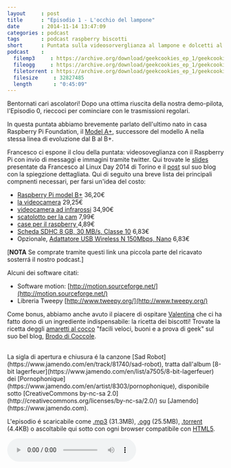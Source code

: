 ```yaml
---
layout     : post
title      : "Episodio 1 - L'occhio del lampone"
date       : 2014-11-14 13:47:09
categories : podcast
tags       : podcast raspberry biscotti
short      : Puntata sulla videosorverglianza al lampone e dolcetti al cocco
podcast    :
  filemp3     : https://archive.org/download/geekcookies_ep_1/geekcookies_ep_1.mp3
  fileogg     : https://archive.org/download/geekcookies_ep_1/geekcookies_ep_1.ogg
  filetorrent : https://archive.org/download/geekcookies_ep_1/geekcookies_ep_1_archive.torrent
  filesize     : 32827485
  length       : "0:45:09"
---
```

 
Bentornati cari ascolatori! Dopo una ottima riuscita della nostra demo-pilota, l'Episodio 0, rieccoci per cominciare con le trasmissioni regolari.

In questa puntata abbiamo brevemente parlato dell'ultimo nato in casa Raspberry Pi Foundation, il [Model A+][raspberryaplus], successore del modello A nella stessa linea di evoluzione dal B al B+.

Francesco ci espone il clou della puntata: videosoveglianza con il Raspberry Pi con  invio di messaggi e immagini tramite twitter. Qui trovate le [slides][slidesfrancesco] presentate da Francesco al Linux Day 2014 di Torino e il [post][blogfrancesco] sul suo blog con la spiegzione dettagliata.
Qui di seguito una breve lista dei principali compnenti necessari, per farsi un'idea del costo:

<!-- more -->

- [Raspberry Pi model B+](http://www.amazon.it/gp/product/B00LPESRUK/ref=as_li_qf_sp_asin_il_tl?ie=UTF8&camp=3370&creative=23322&creativeASIN=B00LPESRUK&linkCode=as2&tag=geekcookies03-21) 36,20€
- [la videocamera](http://www.amazon.it/gp/product/B00E1GGE40/ref=as_li_qf_sp_asin_il_tl?ie=UTF8&camp=3370&creative=23322&creativeASIN=B00E1GGE40&linkCode=as2&tag=geekcookies03-21) 29,25€
- [videocamera ad infrarossi](http://www.amazon.it/gp/product/B00G9AZ79O/ref=as_li_qf_sp_asin_il_tl?ie=UTF8&camp=3370&creative=23322&creativeASIN=B00G9AZ79O&linkCode=as2&tag=geekcookies03-21) 34,90€ 
- [scatolotto per la cam](http://www.amazon.it/gp/product/B00IJZJWTI/ref=as_li_qf_sp_asin_il_tl?ie=UTF8&camp=3370&creative=23322&creativeASIN=B00IJZJWTI&linkCode=as2&tag=geekcookies03-21) 7,99€ 
- [case per il raspberry ](http://www.amazon.it/gp/product/B00MQWQT0A/ref=as_li_qf_sp_asin_il_tl?ie=UTF8&camp=3370&creative=23322&creativeASIN=B00MQWQT0A&linkCode=as2&tag=geekcookies03-21) 4,89€
- [Scheda SDHC 8 GB, 30 MB/s, Classe 10](http://www.amazon.it/gp/product/B0084DWCVK/ref=as_li_qf_sp_asin_il_tl?ie=UTF8&camp=3370&creative=23322&creativeASIN=B0084DWCVK&linkCode=as2&tag=geekcookies03-21) 6,83€
- Opzionale, [Adattatore USB Wireless N 150Mbps, Nano](http://www.amazon.it/gp/product/B008IFXQFU/ref=as_li_qf_sp_asin_il_tl?ie=UTF8&camp=3370&creative=23322&creativeASIN=B008IFXQFU&linkCode=as2&tag=geekcookies03-21) 6,83€

[**NOTA** Se comprate tramite questi link una piccola parte del ricavato sosterrá il nostro podcast.]

Alcuni dei software citati:

* Software motion: [http://motion.sourceforge.net/](http://motion.sourceforge.net/)
* Libreria Tweepy [http://www.tweepy.org/](http://www.tweepy.org/) 

Come bonus, abbiamo anche avuto il piacere di ospitare [Valentina](https://twitter.com/valefatina) che ci ha fatto dono di un ingrediente indispensabile: la ricetta dei biscotti! Trovate la ricetta deggli [amaretti al cocco][biscottivale] "facili veloci, buoni e a prova di geek" sul suo bel blog, [Brodo di Coccole](http://www.brododicoccole.com/).

<br />
La sigla di apertura e chiusura é la canzone [Sad Robot](https://www.jamendo.com/en/track/81740/sad-robot), tratta dall'album [8-bit lagerfeuer](https://www.jamendo.com/en/list/a7505/8-bit-lagerfeuer) dei [Pornophonique](https://www.jamendo.com/en/artist/8303/pornophonique), disponibile sotto [CreativeCommons by-nc-sa 2.0](http://creativecommons.org/licenses/by-nc-sa/2.0/) su [Jamendo](https://www.jamendo.com).

L'episodio é scaricabile come [.mp3]({{page.podcast.filemp3}}) (31.3MB), [.ogg]({{page.podcast.fileogg}}) (25.5MB), [.torrent]({{page.podcast.filetorrent}}) (4.4KB) o ascoltabile qui sotto con ogni browser compatibile con [HTML5](http://html5test.com/).


<!--HTML5 audio player,see http://www.bloggerbuster.com/2012/07/how-to-add-music-player-in-blogspot.html-->
<audio preload = "metadata" controls> 
<source src="{{page.podcast.filemp3}}" /> 
If you cannot see the audio controls, your browser does not support the audio element 
</audio>

[raspberryaplus]: http://www.raspberrypi.org/products/model-a-plus/
[slidesfrancesco]: http://www.slideshare.net/cesco_78/linux-day-2014-talk-su-videosorveglianza-con-raspberry-pi
[blogfrancesco]: http://www.iltucci.com/blog/category/progetti/videosorveglianza-con-raspberry-pi/
[biscottivale]: http://www.brododicoccole.com/dolcetti-di-amaretti-al-cocco/


